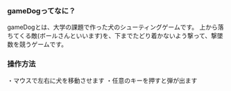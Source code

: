 ### gameDogってなに？
gameDogとは、大学の課題で作った犬のシューティングゲームです。
上から落ちてくる敵(ボールさんといいます)を、下までたどり着かないよう撃って、撃墜数を競うゲームです。

### 操作方法
・マウスで左右に犬を移動させます
・任意のキーを押すと弾が出ます
